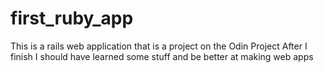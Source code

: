 # first_ruby_app
This is a rails web application that is a project on the Odin Project
After I finish I should have learned some stuff and be better at making web apps
